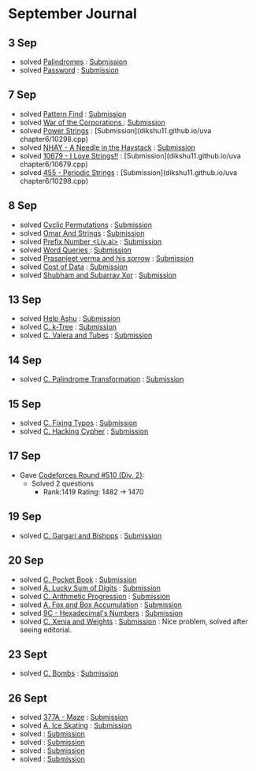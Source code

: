 
# September Journal

## 3 Sep

* solved [Palindromes](https://www.hackerearth.com/practice/algorithms/string-algorithm/basics-of-string-manipulation/practice-problems/algorithm/palindromes-3/) : [Submission](https://www.hackerearth.com/submission/19996442/)
* solved [Password](https://www.hackerearth.com/practice/algorithms/string-algorithm/basics-of-string-manipulation/practice-problems/algorithm/password-1/) : [Submission](https://www.hackerearth.com/submission/19996598/)

## 7 Sep

* solved [Pattern Find](https://www.spoj.com/problems/NAJPF/) : [Submission](dikshu11.github.io/spoj/pattern.cpp)
* solved [ War of the Corporations ](https://codeforces.com/contest/625/problem/B) : [Submission](dikshu11.github.io/codeforces/625B.cpp)
* solved [Power Strings](https://uva.onlinejudge.org/external/102/10298.pdf) : [Submission](dikshu11.github.io/uva chapter6/10298.cpp)
* solved [NHAY - A Needle in the Haystack](https://www.spoj.com/problems/NHAY/) : [Submission](dikshu11.github.io/spoj/needle.cpp)
* solved [10679 - I Love Strings!!](https://uva.onlinejudge.org/external/106/10679.pdf) : [Submission](dikshu11.github.io/uva chapter6/10679.cpp)
* solved [455 - Periodic Strings](https://uva.onlinejudge.org/external/4/455.pdf) : [Submission](dikshu11.github.io/uva chapter6/10298.cpp)

## 8 Sep

* solved [Cyclic Permutations](https://www.hackerearth.com/practice/algorithms/string-algorithm/z-algorithm/practice-problems/algorithm/cyclic-permutations-15/) : [Submission](https://www.hackerearth.com/submission/20142635/)
* solved [Omar And Strings](https://www.hackerearth.com/practice/algorithms/string-algorithm/z-algorithm/practice-problems/algorithm/omar-and-strings-1/) : [Submission](https://www.hackerearth.com/submission/20155183/)
* solved [ Prefix Number <Liv.ai>](https://www.hackerearth.com/practice/algorithms/string-algorithm/z-algorithm/practice-problems/algorithm/prefix-number-f5c76976/) : [Submission](https://www.hackerearth.com/submission/20156870/)
* solved [ Word Queries ](https://www.hackerearth.com/practice/data-structures/advanced-data-structures/trie-keyword-tree/practice-problems/algorithm/dummy4-2/) : [Submission](https://www.hackerearth.com/submission/20183733/)
* solved [Prasanjeet verma and his sorrow](https://www.hackerearth.com/practice/data-structures/advanced-data-structures/trie-keyword-tree/practice-problems/algorithm/prasanjeet-verma-and-his-sorrow/) : [Submission](https://www.hackerearth.com/submission/20184286/)
* solved [Cost of Data](https://www.hackerearth.com/practice/data-structures/advanced-data-structures/trie-keyword-tree/practice-problems/algorithm/cost-of-data-11/) : [Submission](https://www.hackerearth.com/submission/20185529/)
* solved [Shubham and Subarray Xor](https://www.hackerearth.com/practice/data-structures/advanced-data-structures/trie-keyword-tree/practice-problems/algorithm/shubham-and-subarray-xor-d9e787a7/description/) : [Submission](https://www.hackerearth.com/submission/20191510/)

## 13 Sep

* solved [Help Ashu](https://www.hackerearth.com/practice/data-structures/advanced-data-structures/fenwick-binary-indexed-trees/practice-problems/algorithm/help-ashu-1/) : [Submission](https://www.hackerearth.com/submission/20290827/)
* solved [C. k-Tree](http://codeforces.com/problemset/problem/431/C) : [Submission](http://codeforces.com/contest/431/submission/42842743)
* solved [C. Valera and Tubes](http://codeforces.com/problemset/problem/441/C) : [Submission](http://codeforces.com/contest/441/submission/42843340)

## 14 Sep

* solved [C. Palindrome Transformation](http://codeforces.com/problemset/problem/486/C) : [Submission](http://codeforces.com/contest/486/submission/42873234)

## 15 Sep

* solved [C. Fixing Typos](http://codeforces.com/problemset/problem/363/C) : [Submission](http://codeforces.com/contest/363/submission/42902282)
* solved [C. Hacking Cypher](http://codeforces.com/problemset/problem/490/C) : [Submission](http://codeforces.com/contest/490/submission/42903339)


## 17 Sep

* Gave [Codeforces Round #510 (Div. 2)](http://codeforces.com/contest/1042):
  * Solved 2 questions
    * Rank:1419  Rating: 1482 → 1470
    
## 19 Sep
* solved [C. Gargari and Bishops](http://codeforces.com/problemset/problem/463/C) : [Submission](http://codeforces.com/contest/463/submission/43093808)

## 20 Sep
* solved [C. Pocket Book](http://codeforces.com/problemset/problem/152/C) : [Submission](http://codeforces.com/contest/152/submission/43103443)
* solved [A. Lucky Sum of Digits](http://codeforces.com/problemset/problem/109/A) : [Submission](http://codeforces.com/contest/109/submission/43104390)
* solved [C. Arithmetic Progression](http://codeforces.com/problemset/problem/382/C) : [Submission](http://codeforces.com/contest/382/submission/43107644)
* solved [A. Fox and Box Accumulation](http://codeforces.com/contest/388/problem/A) : [Submission](http://codeforces.com/contest/388/submission/43144937)
* solved [9C - Hexadecimal's Numbers](http://codeforces.com/problemset/problem/9/C) : [Submission](http://codeforces.com/contest/9/submission/43150347)
* solved [C. Xenia and Weights](http://codeforces.com/contest/339/problem/C) : [Submission](http://codeforces.com/contest/339/submission/43158427) : Nice problem, solved after seeing editorial.


## 23 Sept

* solved [C. Bombs](http://codeforces.com/contest/350/problem/C) : [Submission](http://codeforces.com/contest/350/submission/43339363)

## 26 Sept
* solved [377A - Maze](http://codeforces.com/problemset/problem/377/A) : [Submission](http://codeforces.com/contest/377/submission/43449430)
* solved [A. Ice Skating](http://codeforces.com/contest/217/problem/A) : [Submission](http://codeforces.com/contest/217/submission/43454886)
* solved []() : [Submission]()
* solved []() : [Submission]()
* solved []() : [Submission]()
* solved []() : [Submission]()
